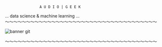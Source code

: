                     A U D I O | G E E K    
...  data science             &         machine learning  ...
〜〜〜〜〜〜〜〜〜〜〜〜〜〜〜〜〜〜〜〜〜〜〜〜〜〜〜〜〜〜〜〜〜〜〜〜

![banner git](https://github.com/Alfonso-wav/Alfonso-wav/assets/138866994/5588b031-d0ec-4dd2-b506-aac3a6d0d9f8)

〜〜〜〜〜〜〜〜〜〜〜〜〜〜〜〜〜〜〜〜〜〜〜〜〜〜〜〜〜〜〜〜〜〜〜〜





<!---
Alfonso-wav/Alfonso-wav is a ✨ special ✨ repository because its `README.md` (this file) appears on your GitHub profile.
You can click the Preview link to take a look at your changes.
--->
